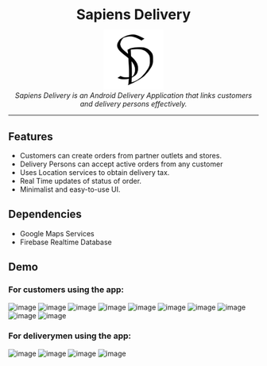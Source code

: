 <div align="center"><h1 style="margin-bottom:0">Sapiens Delivery</h1></div>

<p align="center">
  <img src="./logo.png" alt="Sapiens-Delivery-logo" width="120px" height="120px"/>
  <br>
  <i>Sapiens Delivery is an Android Delivery Application that links customers and delivery persons effectively.</i>
  <br>
</p>
<hr>

## Features

* Customers can create orders from partner outlets and stores.
* Delivery Persons can accept active orders from any customer
* Uses Location services to obtain delivery tax.
* Real Time updates of status of order.
* Minimalist and easy-to-use UI.

## Dependencies

* Google Maps Services
* Firebase Realtime Database

## Demo 
### For customers using the app:
![image](https://user-images.githubusercontent.com/74110291/149050301-6891890a-6f7e-4e03-9071-69f0c7aa90b5.png)
![image](https://user-images.githubusercontent.com/74110291/149049600-e57a81dc-bde6-49a8-8eb4-89bbdf74fcff.png)
![image](https://user-images.githubusercontent.com/74110291/149049656-c7a2be82-e558-4eb5-b014-aaa41d0cfca6.png)
![image](https://user-images.githubusercontent.com/74110291/149049729-0cbe6075-e878-4e50-a176-b4a450bb07cb.png)
![image](https://user-images.githubusercontent.com/74110291/149049767-f9f37947-4cd2-491e-abea-246aa4e44bc7.png)
![image](https://user-images.githubusercontent.com/74110291/149049829-6833fea8-29e4-4321-a30a-688492c3f07b.png)
![image](https://user-images.githubusercontent.com/74110291/149050051-5c8b918c-ade5-43a4-900c-43b33600fb04.png)
![image](https://user-images.githubusercontent.com/74110291/149050217-330664f9-d028-4c90-a0bb-bc93d43578a9.png)
![image](https://user-images.githubusercontent.com/74110291/149050195-ff8a42d2-394b-4f2f-8e75-66dd4a1cef0a.png)
![image](https://user-images.githubusercontent.com/74110291/149050246-43672181-f7c6-40a4-9c7b-7899d029f7cb.png)

### For deliverymen using the app: 
![image](https://user-images.githubusercontent.com/74110291/149050095-db3774a1-1429-42dc-8256-e1b7ac793874.png)
![image](https://user-images.githubusercontent.com/74110291/149050118-d6b852fc-f3a5-4cc9-a352-6365b2df1825.png)
![image](https://user-images.githubusercontent.com/74110291/149050140-e0d423eb-fb2c-4cfa-a196-e8a77a0ea030.png)
![image](https://user-images.githubusercontent.com/74110291/149050157-f02de806-f169-4a79-b531-0304dba674f6.png)
